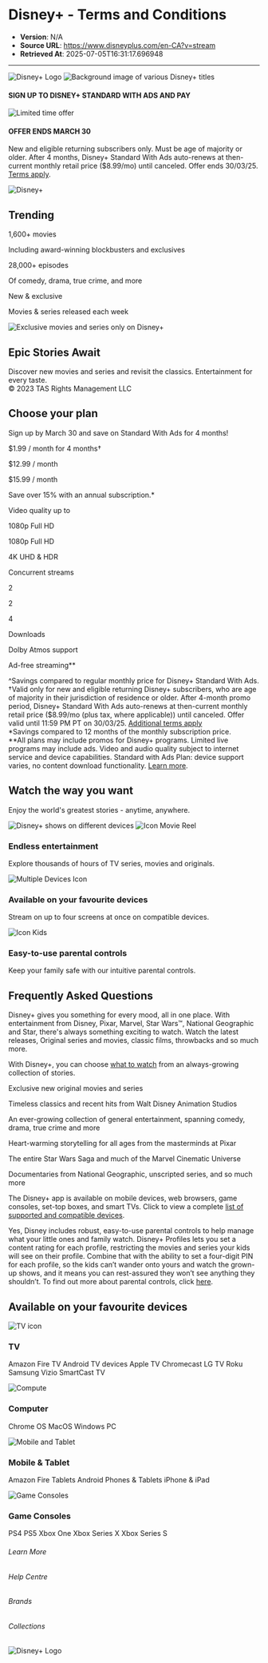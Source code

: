 # Disney+ - Terms and Conditions

- **Version**: N/A
- **Source URL**: https://www.disneyplus.com/en-CA?v=stream
- **Retrieved At**: 2025-07-05T16:31:17.696948

---

![Disney+ Logo](https://disney.images.edge.bamgrid.com/ripcut-delivery/v2/variant/disney/C67C35CF0EB8C168A861956E743C6CCD26BFB17B93227234F3CD1A81BB728F35/compose?format=webp&width=100)
![Background image of various Disney+ titles](https://disney.images.edge.bamgrid.com/ripcut-delivery/v2/variant/disney/A24FB3BD94C9367C61CA3A6D2661F9DCCBD64CAB72F541F032BBA42B99460B4C/compose?format=webp&width=2560)

#### SIGN UP TO DISNEY+ STANDARD WITH ADS AND PAY

![Limited time offer](https://disney.images.edge.bamgrid.com/ripcut-delivery/v2/variant/disney/71D54919512450A7ABBF0FD252E936BB7FD5DCD2C920362E5255C6C3BF4AF5F1/compose?format=webp&width=2560)

#### OFFER ENDS MARCH 30

New and eligible returning subscribers only. Must be age of majority or older. After 4 months, Disney+ Standard With Ads auto-renews at then-current monthly retail price ($8.99/mo) until canceled. Offer ends 30/03/25. [Terms apply](#modal-terms-disclaimer-modal).

![Disney+](https://disney.images.edge.bamgrid.com/ripcut-delivery/v2/variant/disney/FB7571DF5629B5264D349574819E55C45A08626C73ADCB9CA7F21D4277DE3C10/compose?format=webp&width=600)

## Trending

1,600+ movies

Including award-winning blockbusters and exclusives

28,000+ episodes

Of comedy, drama, true crime, and more

New & exclusive

Movies & series released each week

![Exclusive movies and series only on Disney+](https://disney.images.edge.bamgrid.com/ripcut-delivery/v2/variant/disney/D9E81BB72ADCA0411BA44C540D8D1335FF15A863ADE1883A61C2CE619D3D5A70/compose?format=webp&width=2560)

## Epic Stories Await

Discover new movies and series and revisit the classics. Entertainment for every taste.  
© 2023 TAS Rights Management LLC

## Choose your plan

Sign up by March 30 and save on Standard With Ads for 4 months!

$1.99 / month for 4 months†

$12.99 / month

$15.99 / month

Save over 15% with an annual subscription.\*

Video quality up to

1080p Full HD

1080p Full HD

4K UHD & HDR

Concurrent streams

2

2

4

Downloads

Dolby Atmos support

Ad-free streaming\*\*

^Savings compared to regular monthly price for Disney+ Standard With Ads.  
†Valid only for new and eligible returning Disney+ subscribers, who are age of majority in their jurisdiction of residence or older. After 4-month promo period, Disney+ Standard With Ads auto-renews at then-current monthly retail price ($8.99/mo (plus tax, where applicable)) until canceled. Offer valid until 11:59 PM PT on 30/03/25. [Additional terms apply](#modal-terms-disclaimer-modal)  
\*Savings compared to 12 months of the monthly subscription price.  
\*\*All plans may include promos for Disney+ programs. Limited live programs may include ads. Video and audio quality subject to internet service and device capabilities. Standard with Ads Plan: device support varies, no content download functionality. [Learn more](https://help.disneyplus.com/?utm_source=disneyplus&utm_medium=web&utm_campaign=emea-us-ca-homepage-faq&utm_content=home-page).

## Watch the way you want

Enjoy the world's greatest stories - anytime, anywhere.

![Disney+ shows on different devices](https://disney.images.edge.bamgrid.com/ripcut-delivery/v2/variant/disney/E81C9BBB3816161D2271B387CD21EB362C37FF5BAEDB0589701D976A79E27224/compose?format=webp&width=2304)
![Icon Movie Reel](https://disney.images.edge.bamgrid.com/ripcut-delivery/v2/variant/disney/B467B700E9CD9717D2C9D0D71E954F641406D25164B851C856517675746EEDF8/compose?format=webp&width=100)

### Endless entertainment

Explore thousands of hours of TV series, movies and originals.

![Multiple Devices Icon](https://disney.images.edge.bamgrid.com/ripcut-delivery/v2/variant/disney/BE9A5B9A4CC04E0BC3ACFEC57019D5F9699DAFC9CEB990CCCB8E9836D6BCEC7F/compose?format=webp&width=100)

### Available on your favourite devices

Stream on up to four screens at once on compatible devices.

![Icon Kids](https://disney.images.edge.bamgrid.com/ripcut-delivery/v2/variant/disney/A4ED2F3ED4606C54797446A461D6E59A2C517A42E599E3971768F7344B3015F0/compose?format=webp&width=100)

### Easy-to-use parental controls

Keep your family safe with our intuitive parental controls.

## Frequently Asked Questions

Disney+ gives you something for every mood, all in one place. With entertainment from Disney, Pixar, Marvel, Star Wars™, National Geographic and Star, there's always something exciting to watch. Watch the latest releases, Original series and movies, classic films, throwbacks and so much more. 

With Disney+, you can choose [what to watch](/en-ca/welcome/whats-on-disneyplus) from an always-growing collection of stories.

Exclusive new original movies and series

Timeless classics and recent hits from Walt Disney Animation Studios

An ever-growing collection of general entertainment, spanning comedy, drama, true crime and more

Heart-warming storytelling for all ages from the masterminds at Pixar

The entire Star Wars Saga and much of the Marvel Cinematic Universe

Documentaries from National Geographic, unscripted series, and so much more

The Disney+ app is available on mobile devices, web browsers, game consoles, set-top boxes, and smart TVs. Click to view a complete [list of supported and compatible devices](https://help.disneyplus.com/article/disneyplus-devices-supported/?utm_source=disneyplus&utm_medium=web&utm_campaign=homepage-FAQ&utm_content=supported-devices).

Yes, Disney includes robust, easy-to-use parental controls to help manage what your little ones and family watch. Disney+ Profiles lets you set a content rating for each profile, restricting the movies and series your kids will see on their profile. Combine that with the ability to set a four-digit PIN for each profile, so the kids can’t wander onto yours and watch the grown-up shows, and it means you can rest-assured they won’t see anything they shouldn’t. To find out more about parental controls, click [here](https://help.disneyplus.com/article/disneyplus-parental-controls/?utm_source=disneyplus&utm_medium=web&utm_campaign=CA-homepage-faq&utm_content=disneyplus-parental-controls).

## Available on your favourite devices

![TV icon](https://disney.images.edge.bamgrid.com/ripcut-delivery/v2/variant/disney/510517941CBD60C02675D2B91E6066AE5F7187C4E5E9ED3E88B5F2B493F96F28/compose?format=webp&width=576)

### TV

Amazon Fire TV
Android TV devices
Apple TV
Chromecast
LG TV
Roku
Samsung
Vizio SmartCast TV

![Compute](https://disney.images.edge.bamgrid.com/ripcut-delivery/v2/variant/disney/A6306FD57072F8155D28CBE7741204FB66A10701A97E4314B4CFC044BD63CD7D/compose?format=webp&width=576)

### Computer

Chrome OS
MacOS
Windows PC

![Mobile and Tablet](https://disney.images.edge.bamgrid.com/ripcut-delivery/v2/variant/disney/A353863DD7F918B164CA3FA02A97476152DDD8583207E637B1DC3074352D5884/compose?format=webp&width=576)

### Mobile & Tablet

Amazon Fire Tablets
Android Phones & Tablets
iPhone & iPad

![Game Consoles](https://disney.images.edge.bamgrid.com/ripcut-delivery/v2/variant/disney/63FC790B3C760C73CC76C2DC44541623B16A459AF587D15A66D86863E3054083/compose?format=webp&width=576)

### Game Consoles

PS4
PS5
Xbox One
Xbox Series X
Xbox Series S

###### Learn More

###### Help Centre

###### Brands

###### Collections

![Disney+ Logo](//cnbl-cdn.bamgrid.com/assets/e41a64255b8a5840df6162a10642ad98f42a80d3ca8aeb5ebcd70f74d096c0b0/original)
